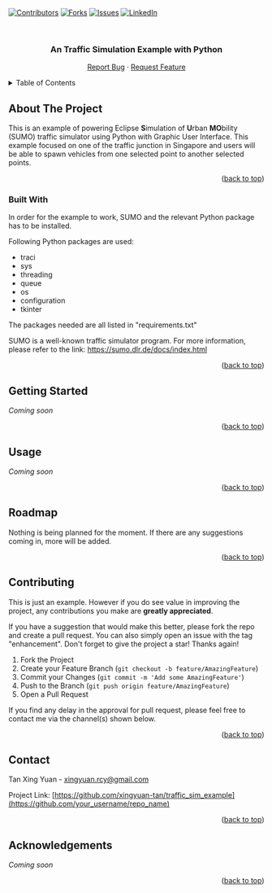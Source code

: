 <div id="top"></div>
  
[![Contributors][contributors-shield]][contributors-url] [![Forks][forks-shield]][forks-url] [![Issues][issues-shield]][issues-url] [![LinkedIn][linkedin-shield]][linkedin-url]

<br />



<div align="center">


  <h3 align="center">An Traffic Simulation Example with Python</h3>

  <p align="center">
      <a href="https://github.com/xingyuan-tan/traffic_sim_example/issues">Report Bug</a>
    ·
    <a href="https://github.com/xingyuan-tan/traffic_sim_example/issues">Request Feature</a>
  </p>
</div>



<!-- TABLE OF CONTENTS -->
<details>
  <summary>Table of Contents</summary>
  <ol>
    <li>
      <a href="#about-the-project">About The Project</a>
      <ul>
        <li><a href="#built-with">Built With</a></li>
      </ul>
    </li>
    <li><a href="#getting-started">Getting Started</a></li>
    <li><a href="#usage">Usage</a></li>
    <li><a href="#roadmap">Roadmap</a></li>
    <li><a href="#contributing">Contributing</a></li>
    <li><a href="#contact">Contact</a></li>
    <li><a href="#acknowledgments">Acknowledgments</a></li>
  </ol>
</details>



<!-- ABOUT THE PROJECT -->
## About The Project
This is an example of powering Eclipse **S**imulation of **U**rban **MO**bility (SUMO) traffic simulator using Python with Graphic User Interface. This example focused on one of the traffic junction in Singapore and users will be able to spawn vehicles from one selected point to another selected points.





<p align="right">(<a href="#top">back to top</a>)</p>



### Built With
In order for the example to work, SUMO and the relevant Python package has to be installed. 

Following Python packages are used:
* traci  
* sys  
* threading  
* queue  
* os  
* configuration  
* tkinter

The packages needed are all listed in "requirements.txt"


SUMO is a well-known traffic simulator program. For more information, please refer to the link:
https://sumo.dlr.de/docs/index.html


<p align="right">(<a href="#top">back to top</a>)</p>



<!-- GETTING STARTED -->
## Getting Started

_Coming soon_

<p align="right">(<a href="#top">back to top</a>)</p>



<!-- USAGE EXAMPLES -->
## Usage

_Coming soon_

<p align="right">(<a href="#top">back to top</a>)</p>


<!-- ROADMAP-->
## Roadmap
Nothing is being planned for the moment. If there are any suggestions coming in, more will be added.

<p align="right">(<a href="#top">back to top</a>)</p>



<!-- CONTRIBUTING -->
## Contributing
This is just an example. However if you do see value in improving the project, any contributions you make are **greatly appreciated**.

If you have a suggestion that would make this better, please fork the repo and create a pull request. You can also simply open an issue with the tag "enhancement".
Don't forget to give the project a star! Thanks again!

1. Fork the Project
2. Create your Feature Branch (`git checkout -b feature/AmazingFeature`)
3. Commit your Changes (`git commit -m 'Add some AmazingFeature'`)
4. Push to the Branch (`git push origin feature/AmazingFeature`)
5. Open a Pull Request

If you find any delay in the approval for pull request, please feel free to contact me via the channel(s) shown below. 

<p align="right">(<a href="#top">back to top</a>)</p>



<!-- CONTACT -->
## Contact

Tan Xing Yuan - xingyuan.rcy@gmail.com

Project Link: [https://github.com/xingyuan-tan/traffic_sim_example](https://github.com/your_username/repo_name)

<p align="right">(<a href="#top">back to top</a>)</p>

<!-- ACKNOWLEDEMENTS -->
## Acknowledgements
_Coming soon_
<p align="right">(<a href="#top">back to top</a>)</p>


<!-- MARKDOWN LINKS & IMAGES -->
<!-- https://www.markdownguide.org/basic-syntax/#reference-style-links -->
[contributors-shield]: https://img.shields.io/github/contributors/xingyuan-tan/traffic_sim_example.svg?style=for-the-badge
[contributors-url]: https://github.com/xingyuan-tan/traffic_sim_example/graphs/contributors
[forks-shield]: https://img.shields.io/github/forks/xingyuan-tan/traffic_sim_example.svg?style=for-the-badge
[forks-url]: https://github.com/xingyuan-tan/traffic_sim_example/network/members
[issues-shield]: https://img.shields.io/github/issues/xingyuan-tan/traffic_sim_example.svg?style=for-the-badge
[issues-url]: https://github.com/xingyuan-tan/traffic_sim_example/issues
[linkedin-shield]: https://img.shields.io/badge/-LinkedIn-black.svg?style=for-the-badge&logo=linkedin&colorB=555
[linkedin-url]: https://www.linkedin.com/in/tanxingyuan/